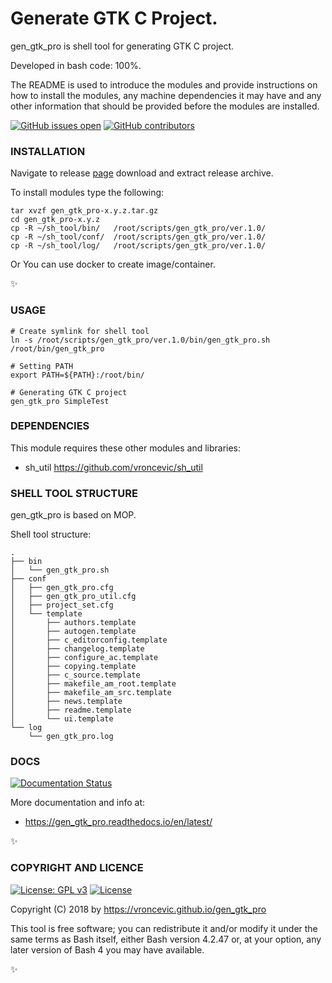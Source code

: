 # Generate GTK C Project.

gen_gtk_pro is shell tool for generating GTK C project.

Developed in bash code: 100%.

The README is used to introduce the modules and provide instructions on
how to install the modules, any machine dependencies it may have and any
other information that should be provided before the modules are installed.

[![GitHub issues open](https://img.shields.io/github/issues/vroncevic/gen_gtk_pro.svg)](https://github.com/vroncevic/gen_gtk_pro/issues)
 [![GitHub contributors](https://img.shields.io/github/contributors/vroncevic/gen_gtk_pro.svg)](https://github.com/vroncevic/gen_gtk_pro/graphs/contributors)

### INSTALLATION

Navigate to release [page](https://github.com/vroncevic/gen_gtk_pro/releases) download and extract release archive.

To install modules type the following:

```
tar xvzf gen_gtk_pro-x.y.z.tar.gz
cd gen_gtk_pro-x.y.z
cp -R ~/sh_tool/bin/   /root/scripts/gen_gtk_pro/ver.1.0/
cp -R ~/sh_tool/conf/  /root/scripts/gen_gtk_pro/ver.1.0/
cp -R ~/sh_tool/log/   /root/scripts/gen_gtk_pro/ver.1.0/
```

Or You can use docker to create image/container.

:sparkles:

### USAGE

```
# Create symlink for shell tool
ln -s /root/scripts/gen_gtk_pro/ver.1.0/bin/gen_gtk_pro.sh /root/bin/gen_gtk_pro

# Setting PATH
export PATH=${PATH}:/root/bin/

# Generating GTK C project
gen_gtk_pro SimpleTest
```

### DEPENDENCIES

This module requires these other modules and libraries:

* sh_util https://github.com/vroncevic/sh_util

### SHELL TOOL STRUCTURE

gen_gtk_pro is based on MOP.

Shell tool structure:
```
.
├── bin
│   └── gen_gtk_pro.sh
├── conf
│   ├── gen_gtk_pro.cfg
│   ├── gen_gtk_pro_util.cfg
│   ├── project_set.cfg
│   └── template
│       ├── authors.template
│       ├── autogen.template
│       ├── c_editorconfig.template
│       ├── changelog.template
│       ├── configure_ac.template
│       ├── copying.template
│       ├── c_source.template
│       ├── makefile_am_root.template
│       ├── makefile_am_src.template
│       ├── news.template
│       ├── readme.template
│       └── ui.template
└── log
    └── gen_gtk_pro.log
```

### DOCS

[![Documentation Status](https://readthedocs.org/projects/gen_gtk_pro/badge/?version=latest)](https://gen_gtk_pro.readthedocs.io/projects/gen_gtk_pro/en/latest/?badge=latest)

More documentation and info at:

* https://gen_gtk_pro.readthedocs.io/en/latest/

:sparkles:

### COPYRIGHT AND LICENCE

[![License: GPL v3](https://img.shields.io/badge/License-GPLv3-blue.svg)](https://www.gnu.org/licenses/gpl-3.0) [![License](https://img.shields.io/badge/License-Apache%202.0-blue.svg)](https://opensource.org/licenses/Apache-2.0)

Copyright (C) 2018 by https://vroncevic.github.io/gen_gtk_pro

This tool is free software; you can redistribute it and/or modify
it under the same terms as Bash itself, either Bash version 4.2.47 or,
at your option, any later version of Bash 4 you may have available.

:sparkles:


